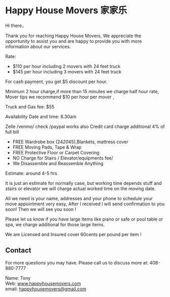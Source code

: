# Happy House Movers 家家乐

Hi there，

Thank you for reaching Happy House Movers,
We appreciate the opportunity to assist you and are happy to provide you with more information about our services.

Rate:

* $110 per hour including 2 movers with 24 feet truck 
* $145 per hour including 3 movers with 24 feet truck 

For cash payment, you get $5 discount per hour.

Minimum 2 hour charge,if more than 15 minutes we charge half hour rate,  Mover tips we recommend $10 per hour per mover , 

Truck and Gas fee: $55 

Availability Date and time: 8.30am 

Zelle /venmo/ check /paypal works also
Credit card charge additional 4% of full  bill 

* FREE Wardrobe box (24*20*45),Blankets, mattress cover 
* FREE Moving Pads, Tape & Wrap
* FREE Protective Floor or Carpet Covering
* NO Charge for Stairs / Elevator/equipments fee/
* We Disassemble and Reassemble Anything 

Estimate: around 4-5 hrs  

It is just an estimate for normally case, but working time depends stuff and stairs or elevator we will charge actual worked time on the moving date.

All we need is your name, addresses and your phone to schedule your move appointment very easy, After I received I will send confirmation to you soon! 
Then we will see you soon ! 

Please let us know if you have large items like piano or safe or pool table or spa, we charge additional for those large items.

We are Licensed and Insured cover 60cents per pound per item ! 

## Contact

For more questions you may have. Please call us to discuss more at: 408-880-7777

Name: Tony   
Web: www.happyhousemovers.com  
email: happyhousemovers@gmail.com  
